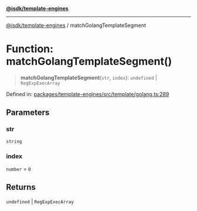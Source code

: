 [**@isdk/template-engines**](../README.md)

***

[@isdk/template-engines](../globals.md) / matchGolangTemplateSegment

# Function: matchGolangTemplateSegment()

> **matchGolangTemplateSegment**(`str`, `index`): `undefined` \| `RegExpExecArray`

Defined in: [packages/template-engines/src/template/golang.ts:289](https://github.com/isdk/template-engines.js/blob/0980ec51236148c4fd76db6d69dc25b1172476d4/src/template/golang.ts#L289)

## Parameters

### str

`string`

### index

`number` = `0`

## Returns

`undefined` \| `RegExpExecArray`
